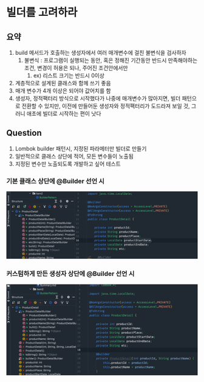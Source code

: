 # 빌더를 고려하라

## 요약
1. build 메서드가 호출하는 생성자에서 여러 매개변수에 걸친 불변식을 검사하자
   1. 불변식 : 프로그램이 실행되는 동안, 혹은 정해진 기간동안 반드시 만족해야하는 조건, 변경이 허용은 되나, 주어진 조건안에서만
      1. ex) 리스트 크기는 반드시 0이상
2. 계층적으로 설계된 클래스와 함께 쓰기 좋음
3. 매개 변수가 4개 이상은 되어야 값어치를 함
4. 생성자, 정적팩터리 방식으로 시작했다가 나중에 매개변수가 많아지면, 빌더 패턴으로 전환할 수 있지만, 이전에 만들어둔 생성자와 정적팩터리가 도드라져 보일 것, 그러니 애초에 빌더로 시작하는 편이 낫다

## Question
1. Lombok builder 패턴시, 지정된 파라메터만 빌더로 만들기
2. 일반적으로 클래스 상단에 적어, 모든 변수들이 노출됨
3. 지정된 변수만 노출되도록 개발하고 싶어 테스트
### 기본 클래스 상단에 @Builder 선언 시
![클래스상단](builder1.png "클래스상단에 @Builder")

### 커스텀하게 만든 생성자 상단에 @Builder 선언 시
![커스텀생성자](builder2.png "커스텀생성자에 @Builder")
